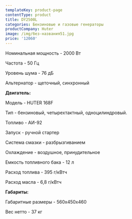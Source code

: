 ```yaml
---
templateKey: product-page
contentType: product
title: DY2500L
categories: Бензиновые и газовые генераторы
productCompany: Huter
image: /img/без-названия51.jpg
price: '12060'
---
```

Номинальная мощность - 2000 Вт

Частота - 50 Гц

Уровень шума - 76 дБ

Альтернатор - щеточный, синхронный

**Двигатель:**

Модель - HUTER 168F

Тип - бензиновый, четырехтактный, одноцилиндровый.

Топливо - АИ-92

Запуск - ручной стартер

Система смазки - разбрызгиванием

Охлаждение - воздушное, принудительное

Емкость топливного бака - 12 л

Расход топлива - 395 г/кВтч

Расход масла - 6,8 г/кВтч

**Габариты:**

Габаритные размеры - 560х450х460

Вес нетто - 37 кг
